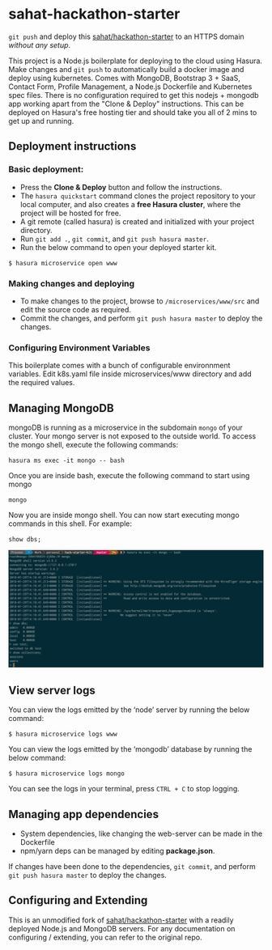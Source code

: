 # sahat-hackathon-starter

`git push` and deploy this [sahat/hackathon-starter](https://github.com/sahat/hackathon-starter) to an HTTPS domain *without any setup*.

This project is a Node.js boilerplate for deploying to the cloud using Hasura. Make changes and `git push` to automatically build a docker image and deploy using kubernetes. Comes with MongoDB, Bootstrap 3 + SaaS, Contact Form, Profile Management, a Node.js Dockerfile and Kubernetes spec files. There is no configuration required to get this nodejs + mongodb app working apart from the "Clone & Deploy" instructions. This can be deployed on Hasura's free hosting tier and should take you all of 2 mins to get up and running.

## Deployment instructions

### Basic deployment:

* Press the **Clone & Deploy** button and follow the instructions.
* The `hasura quickstart` command clones the project repository to your local computer, and also creates a **free Hasura cluster**, where the project will be hosted for free.
* A git remote (called hasura) is created and initialized with your project directory.
* Run `git add .`, `git commit`, and `git push hasura master`.
* Run the below command to open your deployed starter kit.
``` shell
$ hasura microservice open www
```

### Making changes and deploying

* To make changes to the project, browse to `/microservices/www/src` and edit the source code as required.
* Commit the changes, and perform `git push hasura master` to deploy the changes.

### Configuring Environment Variables

This boilerplate comes with a bunch of configurable environnment variables. Edit k8s.yaml file inside microservices/www directory and add the required values.

## Managing MongoDB

mongoDB is running as a microservice in the subdomain `mongo` of your cluster. Your mongo server is not exposed to the outside world. To access the mongo shell, execute the following commands:

``` shell
hasura ms exec -it mongo -- bash
```

Once you are inside bash, execute the following command to start using mongo

```shell
mongo
```

Now you are inside mongo shell. You can now start executing mongo commands in this shell. For example:

```shell
show dbs;
```

![Accessing Mongo Shell](https://raw.githubusercontent.com/praveenweb/sahat-hackathon-starter-hasura/master/assets/mongo-shell-access.png)

## View server logs

You can view the logs emitted by the ‘node’ server by running the below command:

``` shell
$ hasura microservice logs www
```

You can view the logs emitted by the ‘mongodb’ database by running the below command:

``` shell
$ hasura microservice logs mongo
```

You can see the logs in your terminal, press `CTRL + C` to stop logging.

## Managing app dependencies

* System dependencies, like changing the web-server can be made in the Dockerfile
* npm/yarn deps can be managed by editing **package.json**.

If changes have been done to the dependencies, `git commit`, and perform `git push hasura master` to deploy the changes.

## Configuring and Extending

This is an unmodified fork of [sahat/hackathon-starter](https://github.com/sahat/hackathon-starter) with a readily deployed Node.js and MongoDB servers. For any documentation on configuring / extending, you can refer to the original repo.
